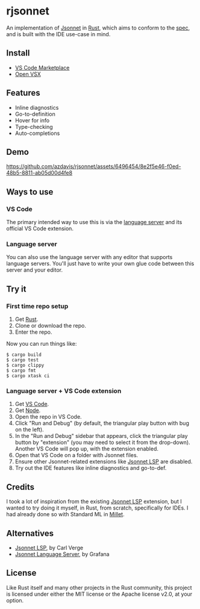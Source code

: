 # rjsonnet

An implementation of [Jsonnet][] in [Rust][], which aims to conform to the [spec][], and is built with the IDE use-case in mind.

## Install

- [VS Code Marketplace][vs-code-marketplace]
- [Open VSX][open-vsx]

## Features

- Inline diagnostics
- Go-to-definition
- Hover for info
- Type-checking
- Auto-completions

## Demo

https://github.com/azdavis/rjsonnet/assets/6496454/8e2f5e46-f0ed-48b5-8811-ab05d00d4fe8

## Ways to use

### VS Code

The primary intended way to use this is via the [language server][lsp] and its official VS Code extension.

### Language server

You can also use the language server with any editor that supports language servers. You'll just have to write your own glue code between this server and your editor.

## Try it

### First time repo setup

1. Get [Rust][rustup].
1. Clone or download the repo.
1. Enter the repo.

Now you can run things like:

```
$ cargo build
$ cargo test
$ cargo clippy
$ cargo fmt
$ cargo xtask ci
```

### Language server + VS Code extension

1. Get [VS Code][vscode].
1. Get [Node][node].
1. Open the repo in VS Code.
1. Click "Run and Debug" (by default, the triangular play button with bug on the left).
1. In the "Run and Debug" sidebar that appears, click the triangular play button by "extension" (you may need to select it from the drop-down). Another VS Code will pop up, with the extension enabled.
1. Open that VS Code on a folder with Jsonnet files.
1. Ensure other Jsonnet-related extensions like [Jsonnet LSP][carl] are disabled.
1. Try out the IDE features like inline diagnostics and go-to-def.

## Credits

I took a lot of inspiration from the existing [Jsonnet LSP][carl] extension, but I wanted to try doing it myself, in Rust, from scratch, specifically for IDEs. I had already done so with Standard ML in [Millet][millet].

## Alternatives

- [Jsonnet LSP][carl], by Carl Verge
- [Jsonnet Language Server][grafana], by Grafana

## License

Like Rust itself and many other projects in the Rust community, this project is licensed under either the MIT license or the Apache license v2.0, at your option.

[Jsonnet]: https://jsonnet.org
[lsp]: https://microsoft.github.io/language-server-protocol
[node]: https://nodejs.org/en
[carl]: https://marketplace.visualstudio.com/items?itemName=cverge.jsonnet-lsp
[grafana]: https://marketplace.visualstudio.com/items?itemName=Grafana.vscode-jsonnet
[Rust]: https://www.rust-lang.org
[rustup]: https://rustup.rs
[spec]: https://jsonnet.org/ref/spec.html
[vscode]: https://code.visualstudio.com
[millet]: https://github.com/azdavis/millet
[vs-code-marketplace]: https://marketplace.visualstudio.com/items?itemName=azdavis.rjsonnet
[open-vsx]: https://open-vsx.org/extension/azdavis/rjsonnet
